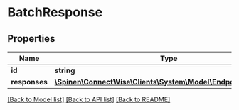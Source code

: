 # BatchResponse

## Properties
Name | Type | Description | Notes
------------ | ------------- | ------------- | -------------
**id** | **string** |  | [optional] 
**responses** | [**\Spinen\ConnectWise\Clients\System\Model\EndpointResponse[]**](EndpointResponse.md) |  | [optional] 

[[Back to Model list]](../README.md#documentation-for-models) [[Back to API list]](../README.md#documentation-for-api-endpoints) [[Back to README]](../README.md)


